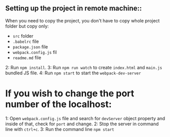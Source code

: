 ## Setting up the project in remote machine::

When you need to copy the project, you don't have to copy whole project folder but copy only:
- `src` folder
- `.babelrc` file
- `package.json` file
- `webpack.config.js` fil
- `readme.md` file

2: Run `npm install`.
3: Run `npm run watch` to create `index.html` and `main.js` bundled JS file.
4: Run `npm start` to start the `webpack-dev-server`
</ol>

If you wish to change the port number of the localhost:
=======================================================
1: Open `webpack.config.js` file and search for `devServer` object property and inside of that, check for `port` and change.
2: Stop the server in command line with `ctrl+c`.
3: Run the command line `npm start`
